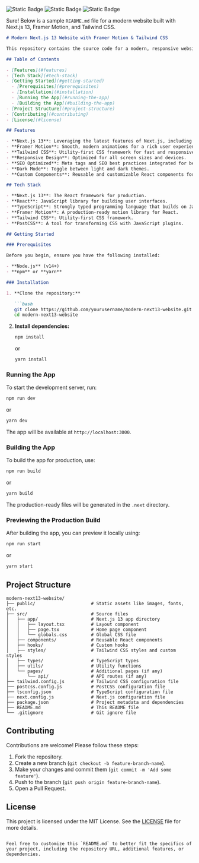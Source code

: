   ![Static Badge](https://img.shields.io/badge/Next%2013-black?style=for-the-badge&logo=Next%2013&logoColor=white&labelColor=blue&color=blue) ![Static Badge](https://img.shields.io/badge/Framer%20motion-black?style=for-the-badge&logo=Framer%20motion&logoColor=white&labelColor=blue&color=black) ![Static Badge](https://img.shields.io/badge/Tailwind%20CSS-black?style=for-the-badge&logo=Tailwind%20CSS&logoColor=white&labelColor=%23088F8F&color=%23088F8F)


Sure! Below is a sample `README.md` file for a modern website built with Next.js 13, Framer Motion, and Tailwind CSS.

```markdown
# Modern Next.js 13 Website with Framer Motion & Tailwind CSS

This repository contains the source code for a modern, responsive website built with Next.js 13, enhanced with Framer Motion for animations and styled with Tailwind CSS. The website demonstrates best practices for building fast, interactive, and aesthetically pleasing web applications.

## Table of Contents

- [Features](#features)
- [Tech Stack](#tech-stack)
- [Getting Started](#getting-started)
  - [Prerequisites](#prerequisites)
  - [Installation](#installation)
  - [Running the App](#running-the-app)
  - [Building the App](#building-the-app)
- [Project Structure](#project-structure)
- [Contributing](#contributing)
- [License](#license)

## Features

- **Next.js 13**: Leveraging the latest features of Next.js, including the new app directory structure.
- **Framer Motion**: Smooth, modern animations for a rich user experience.
- **Tailwind CSS**: Utility-first CSS framework for fast and responsive styling.
- **Responsive Design**: Optimized for all screen sizes and devices.
- **SEO Optimized**: Meta tags and SEO best practices integrated for better search engine ranking.
- **Dark Mode**: Toggle between light and dark themes.
- **Custom Components**: Reusable and customizable React components for a consistent UI.

## Tech Stack

- **Next.js 13**: The React framework for production.
- **React**: JavaScript library for building user interfaces.
- **TypeScript**: Strongly typed programming language that builds on JavaScript.
- **Framer Motion**: A production-ready motion library for React.
- **Tailwind CSS**: Utility-first CSS framework.
- **PostCSS**: A tool for transforming CSS with JavaScript plugins.

## Getting Started

### Prerequisites

Before you begin, ensure you have the following installed:

- **Node.js** (v14+)
- **npm** or **yarn**

### Installation

1. **Clone the repository:**

   ```bash
   git clone https://github.com/yourusername/modern-next13-website.git
   cd modern-next13-website
   ```

2. **Install dependencies:**

   ```bash
   npm install
   ```

   or

   ```bash
   yarn install
   ```

### Running the App

To start the development server, run:

```bash
npm run dev
```

or

```bash
yarn dev
```

The app will be available at `http://localhost:3000`.

### Building the App

To build the app for production, use:

```bash
npm run build
```

or

```bash
yarn build
```

The production-ready files will be generated in the `.next` directory.

### Previewing the Production Build

After building the app, you can preview it locally using:

```bash
npm run start
```

or

```bash
yarn start
```

## Project Structure

```plaintext
modern-next13-website/
├── public/                     # Static assets like images, fonts, etc.
├── src/                        # Source files
│   ├── app/                    # Next.js 13 app directory
│   │   ├── layout.tsx          # Layout component
│   │   ├── page.tsx            # Home page component
│   │   └── globals.css         # Global CSS file
│   ├── components/             # Reusable React components
│   ├── hooks/                  # Custom hooks
│   ├── styles/                 # Tailwind CSS styles and custom styles
│   ├── types/                  # TypeScript types
│   ├── utils/                  # Utility functions
│   └── pages/                  # Additional pages (if any)
│       └── api/                # API routes (if any)
├── tailwind.config.js          # Tailwind CSS configuration file
├── postcss.config.js           # PostCSS configuration file
├── tsconfig.json               # TypeScript configuration file
├── next.config.js              # Next.js configuration file
├── package.json                # Project metadata and dependencies
├── README.md                   # This README file
└── .gitignore                  # Git ignore file
```

## Contributing

Contributions are welcome! Please follow these steps:

1. Fork the repository.
2. Create a new branch (`git checkout -b feature-branch-name`).
3. Make your changes and commit them (`git commit -m 'Add some feature'`).
4. Push to the branch (`git push origin feature-branch-name`).
5. Open a Pull Request.

## License

This project is licensed under the MIT License. See the [LICENSE](LICENSE) file for more details.
```

Feel free to customize this `README.md` to better fit the specifics of your project, including the repository URL, additional features, or dependencies.
